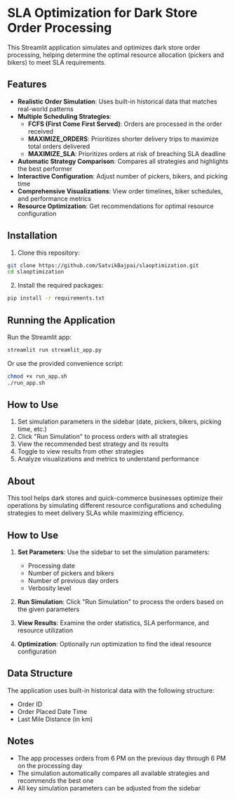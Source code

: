 # SLA Optimization for Dark Store Order Processing

This Streamlit application simulates and optimizes dark store order processing, helping determine the optimal resource allocation (pickers and bikers) to meet SLA requirements.

## Features

- **Realistic Order Simulation**: Uses built-in historical data that matches real-world patterns
- **Multiple Scheduling Strategies**:
  - **FCFS (First Come First Served)**: Orders are processed in the order received
  - **MAXIMIZE_ORDERS**: Prioritizes shorter delivery trips to maximize total orders delivered
  - **MAXIMIZE_SLA**: Prioritizes orders at risk of breaching SLA deadline
- **Automatic Strategy Comparison**: Compares all strategies and highlights the best performer
- **Interactive Configuration**: Adjust number of pickers, bikers, and picking time
- **Comprehensive Visualizations**: View order timelines, biker schedules, and performance metrics
- **Resource Optimization**: Get recommendations for optimal resource configuration

## Installation

1. Clone this repository:

```bash
git clone https://github.com/SatvikBajpai/slaoptimization.git
cd slaoptimization
```

2. Install the required packages:

```bash
pip install -r requirements.txt
```

## Running the Application

Run the Streamlit app:

```bash
streamlit run streamlit_app.py
```

Or use the provided convenience script:

```bash
chmod +x run_app.sh
./run_app.sh
```

## How to Use

1. Set simulation parameters in the sidebar (date, pickers, bikers, picking time, etc.)
2. Click "Run Simulation" to process orders with all strategies
3. View the recommended best strategy and its results
4. Toggle to view results from other strategies
5. Analyze visualizations and metrics to understand performance

## About

This tool helps dark stores and quick-commerce businesses optimize their operations by simulating different resource configurations and scheduling strategies to meet delivery SLAs while maximizing efficiency.

## How to Use

1. **Set Parameters**: Use the sidebar to set the simulation parameters:
   - Processing date
   - Number of pickers and bikers
   - Number of previous day orders
   - Verbosity level

2. **Run Simulation**: Click "Run Simulation" to process the orders based on the given parameters

3. **View Results**: Examine the order statistics, SLA performance, and resource utilization

4. **Optimization**: Optionally run optimization to find the ideal resource configuration

## Data Structure

The application uses built-in historical data with the following structure:
- Order ID
- Order Placed Date Time 
- Last Mile Distance (in km)

## Notes

- The app processes orders from 6 PM on the previous day through 6 PM on the processing day
- The simulation automatically compares all available strategies and recommends the best one
- All key simulation parameters can be adjusted from the sidebar
